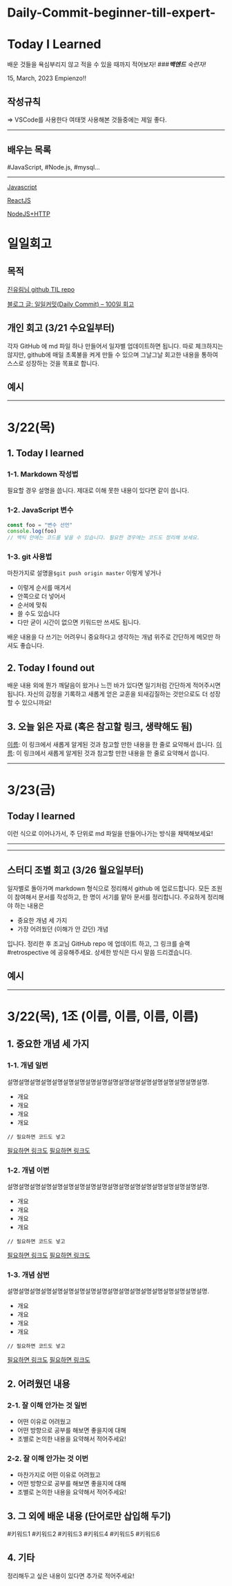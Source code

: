 # Daily-Commit-beginner-till-expert-
# Today I Learned 

배운 것들을 욕심부리지 않고 적을 수 있을 때까지 적어보자!
###***백엔드** 숙련자!*

15, March, 2023 Empienzo!!


## 작성규칙

=> VSCode를 사용한다 여태껏 사용해본 것들중에는 제일 좋다.

---

## 배우는 목록

 #JavaScript, #Node.js, #mysql...

---

[Javascript](./FDS5주차/prepareForExam0425.md)

[ReactJS](./ReactJS/ReactJS.md)

[NodeJS+HTTP](./FDS9주차/Nodejs+Http.md)

# 일일회고

## 목적
[진유림님 github TIL repo](https://github.com/milooy/TIL)

[블로그 글: 일일커밋(Daily Commit) – 100일 회고](https://milooy.wordpress.com/2015/10/08/daily-commit/)

## 개인 회고 (3/21 수요일부터)
각자 GitHub 에 md 파일 하나 만들어서 일자별 업데이트하면 됩니다. 따로 체크하지는 않지만, github에 매일 초록불을 켜게 만들 수 있으며 그날그날 회고한 내용을 통하여 스스로 성장하는 것을 목표로 합니다.

## 예시
- - - -
# 3/22(목)

## 1. Today I learned

### 1-1. Markdown 작성법

필요할 경우 설명을 씁니다. 제대로 이해 못한 내용이 있다면 같이 씁니다. 

### 1-2. JavaScript 변수

```javascript
const foo = "변수 선언"
console.log(foo)
// 백틱 안에는 코드를 넣을 수 있습니다. 필요한 경우에는 코드도 정리해 보세요.
```

### 1-3. git 사용법

마찬가지로 설명을`$git push origin master` 이렇게 넣거나

* 이렇게 순서를 매겨서
* 안쪽으로 더 넣어서
* 순서에 맞춰
* 쓸 수도 있습니다
* 다만 굳이 시간이 없으면 키워드만 쓰셔도 됩니다.

배운 내용을 다 쓰기는 어려우니 중요하다고 생각하는 개념 위주로 간단하게 메모만 하셔도 좋습니다.

## 2. Today I found out

배운 내용 외에 뭔가 깨달음이 왔거나 느낀 바가 있다면 일기처럼 간단하게 적어주시면 됩니다. 자신의 감정을 기록하고 새롭게 얻은 교훈을 되새김질하는 것만으로도 더 성장할 수 있으니까요!

## 3. 오늘 읽은 자료 (혹은 참고할 링크, 생략해도 됨)
[이름](https://주소): 이 링크에서 새롭게 알게된 것과 참고할 만한 내용을 한 줄로 요약해서 씁니다.
[이름](https://주소): 이 링크에서 새롭게 알게된 것과 참고할 만한 내용을 한 줄로 요약해서 씁니다.

- - - -

# 3/23(금) 
## Today I learned
이런 식으로 이어나가서, 주 단위로 md 파일을 만들어나가는 방식을 채택해보세요!
- - - -

- - - -

## 스터디 조별 회고 (3/26 월요일부터)

일자별로 돌아가며 markdown 형식으로 정리해서 github 에 업로드합니다. 모든 조원이 참여해서 문서를 작성하고, 한 명이 서기를 맡아 문서를 정리합니다. 주요하게 정리해야 하는 내용은

* 중요한 개념 세 가지
* 가장 어려웠던 (이해가 안 갔던) 개념

입니다. 정리한 후 조교님 GitHub repo 에 업데이트 하고, 그 링크를 슬랙 #retrospective 에 공유해주세요. 상세한 방식은 다시 말씀 드리겠습니다.

## 예시
- - - -
# 3/22(목), 1조 (이름, 이름, 이름, 이름)
## 1. 중요한 개념 세 가지

### 1-1. 개념 일번

설명설명설명설명설명설명설명설명설명설명설명설명설명설명설명설명설명설명.

* 개요
* 개요
* 개요
* 개요

```
// 필요하면 코드도 넣고
```

[필요하면 링크도](https://)
[필요하면 링크도](https://)

### 1-2. 개념 이번

설명설명설명설명설명설명설명설명설명설명설명설명설명설명설명설명설명설명.

* 개요
* 개요
* 개요
* 개요

```
// 필요하면 코드도 넣고
```

[필요하면 링크도](https://)
[필요하면 링크도](https://)

### 1-3. 개념 삼번

설명설명설명설명설명설명설명설명설명설명설명설명설명설명설명설명설명설명.

* 개요
* 개요
* 개요
* 개요

```
// 필요하면 코드도 넣고
```

[필요하면 링크도](https://)
[필요하면 링크도](https://)

## 2. 어려웠던 내용

### 2-1. 잘 이해 안가는 것 일번

* 어떤 이유로 어려웠고
* 어떤 방향으로 공부를 해보면 좋을지에 대해
* 조별로 논의한 내용을 요약해서 적어주세요!

### 2-2. 잘 이해 안가는 것 이번

* 마찬가지로 어떤 이유로 어려웠고
* 어떤 방향으로 공부를 해보면 좋을지에 대해
* 조별로 논의한 내용을 요약해서 적어주세요!

## 3. 그 외에 배운 내용 (단어로만 삽입해 두기)

#키워드1 #키워드2 #키워드3 #키워드4 #키워드5 #키워드6

## 4. 기타
정리해두고 싶은 내용이 있다면 추가로 적어주세요!
